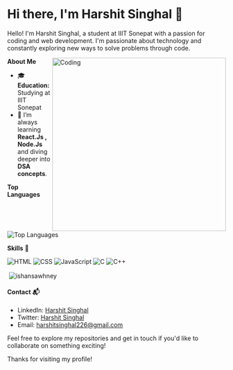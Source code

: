 <h1>Hi there, I'm Harshit Singhal 👋 </h1>

<p> Hello! I'm Harshit Singhal, a student at IIIT Sonepat with a passion for coding and web development. I'm passionate about technology and constantly exploring new ways to solve problems through code. </p>

<img align="right" alt="Coding" width="400" src="https://mir-s3-cdn-cf.behance.net/project_modules/hd/06f21a161921919.63cd7887d0a70.gif">

**About Me**

- 🎓 **Education:** Studying at IIIT Sonepat
- 🌱 I’m always learning **React.Js , Node.Js** and diving deeper into **DSA concepts**.

<!-- ## My GitHub Stats

![Harshit Singhal's GitHub stats](https://github-readme-stats.vercel.app/api?username=harshitsinghal226&show_icons=true&theme=radical) -->

**Top Languages**
    
![Top Languages](https://github-readme-stats.vercel.app/api/top-langs/?username=harshitsinghal226&layout=compact&theme=radical)

**Skills** 🧠

<!-- ![Node.js](https://img.shields.io/badge/-Node.js-339933?style=flat-square&logo=node.js&logoColor=white)
![Express](https://img.shields.io/badge/-Express-000000?style=flat-square&logo=express&logoColor=white)
![MongoDB](https://img.shields.io/badge/-MongoDB-47A248?style=flat-square&logo=mongodb&logoColor=white) -->
<!-- ![React](https://img.shields.io/badge/-React-61DAFB?style=flat-square&logo=react&logoColor=black) -->
![HTML](https://img.shields.io/badge/-HTML-E34F26?style=flat-square&logo=html5&logoColor=white)
![CSS](https://img.shields.io/badge/-CSS-1572B6?style=flat-square&logo=css3&logoColor=white)
![JavaScript](https://img.shields.io/badge/-JavaScript-F7DF1E?style=flat-square&logo=javascript&logoColor=black)
![C](https://img.shields.io/badge/C-00599C?style=for-the-badge&logo=c&logoColor=white)
![C++](https://img.shields.io/badge/C%2B%2B-00599C?style=for-the-badge&logo=c%2B%2B&logoColor=white)

<p>&nbsp;<img align="center" src="https://github-readme-stats.vercel.app/api?username=harshitsinghal226&show_icons=true&locale=en" alt="ishansawhney" /></p>

#### Contact 📬

- LinkedIn: [Harshit Singhal](https://www.linkedin.com/in/harshit-singhal-132880277/)
- Twitter: [Harshit Singhal](https://x.com/Harshit_2206)
- Email: harshitsinghal226@gmail.com

Feel free to explore my repositories and get in touch if you'd like to collaborate on something exciting!

Thanks for visiting my profile!
